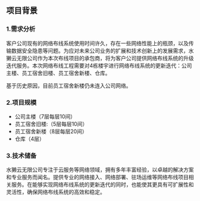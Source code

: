 ## 项目背景
### 1.需求分析

客户公司现有的网络布线系统使用时间许久，存在一些网络性能上的瓶颈，以及传输数据安全隐患等问题。为应对未来公司业务的扩展和技术创新上的发展需求，水獭云无限公司作为本次布线项目的承包商，将为客户公司提供网络布线系统的升级迭代服务。本次网络布线工程需要对4栋楼宇进行网络布线系统的更新迭代：公司主楼、员工宿舍旧楼、员工宿舍新楼、仓库。

基于历史原因，目前员工宿舍新楼仍未连入公司网络。

### 2.项目规模

* 公司主楼（7层每层10间）
* 员工宿舍旧楼:（5层每层10间）
* 员工宿舍新楼（8层每层20间）
* 仓库（4层）

### 3.技术储备

水獭云无限公司专注于云服务等网络领域，拥有多年丰富经验，以卓越的解决方案和专业服务而闻名。提供专业的网络接入、网络部署、驻场运维等网络布线项目相关服务。在能够实现网络布线系统的更新迭代的同时，也能使其更具有可扩展性和灵活性，确保网络布线系统的高效和稳定。

